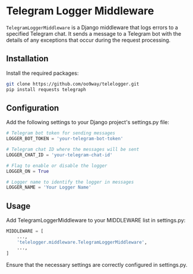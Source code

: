 # Telegram Logger Middleware

`TelegramLoggerMiddleware` is a Django middleware that logs errors to a specified Telegram chat. It sends a message to a Telegram bot with the details of any exceptions that occur during the request processing.

## Installation

Install the required packages:
   ```sh
   git clone https://github.com/oo9way/telelogger.git
   pip install requests telegraph
```
## Configuration

Add the following settings to your Django project's settings.py file:

```python
# Telegram bot token for sending messages
LOGGER_BOT_TOKEN = 'your-telegram-bot-token'

# Telegram chat ID where the messages will be sent
LOGGER_CHAT_ID = 'your-telegram-chat-id'

# Flag to enable or disable the logger
LOGGER_ON = True

# Logger name to identify the logger in messages
LOGGER_NAME = 'Your Logger Name'
```

## Usage

Add TelegramLoggerMiddleware to your MIDDLEWARE list in settings.py:

```python
MIDDLEWARE = [
    ...,
    'telelogger.middleware.TelegramLoggerMiddleware',
    ...,
]
```
Ensure that the necessary settings are correctly configured in settings.py.